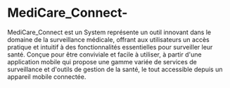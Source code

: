 # MediCare_Connect-
 MediCare_Connect est un System représente un outil innovant dans le domaine de la surveillance médicale, offrant aux utilisateurs un accès pratique et intuitif à des fonctionnalités essentielles pour surveiller leur santé. Conçue pour être conviviale et facile à utiliser, à partir d'une application mobile qui propose une gamme variée de services de surveillance et d'outils de gestion de la santé, le tout accessible depuis un appareil mobile connectée.  
